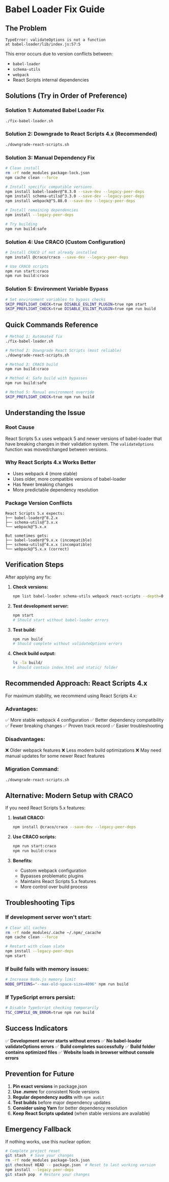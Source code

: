 # Babel Loader Fix Guide

## The Problem
```
TypeError: validateOptions is not a function
at babel-loader/lib/index.js:57:5
```

This error occurs due to version conflicts between:
- `babel-loader`
- `schema-utils` 
- `webpack`
- React Scripts internal dependencies

## Solutions (Try in Order of Preference)

### Solution 1: Automated Babel Loader Fix
```bash
./fix-babel-loader.sh
```

### Solution 2: Downgrade to React Scripts 4.x (Recommended)
```bash
./downgrade-react-scripts.sh
```

### Solution 3: Manual Dependency Fix
```bash
# Clean install
rm -rf node_modules package-lock.json
npm cache clean --force

# Install specific compatible versions
npm install babel-loader@^8.3.0 --save-dev --legacy-peer-deps
npm install schema-utils@^3.3.0 --save-dev --legacy-peer-deps
npm install webpack@^5.88.0 --save-dev --legacy-peer-deps

# Install remaining dependencies
npm install --legacy-peer-deps

# Try building
npm run build:safe
```

### Solution 4: Use CRACO (Custom Configuration)
```bash
# Install CRACO if not already installed
npm install @craco/craco --save-dev --legacy-peer-deps

# Use CRACO scripts
npm run start:craco
npm run build:craco
```

### Solution 5: Environment Variable Bypass
```bash
# Set environment variables to bypass checks
SKIP_PREFLIGHT_CHECK=true DISABLE_ESLINT_PLUGIN=true npm start
SKIP_PREFLIGHT_CHECK=true DISABLE_ESLINT_PLUGIN=true npm run build
```

## Quick Commands Reference

```bash
# Method 1: Automated fix
./fix-babel-loader.sh

# Method 2: Downgrade React Scripts (most reliable)
./downgrade-react-scripts.sh

# Method 3: CRACO build
npm run build:craco

# Method 4: Safe build with bypasses
npm run build:safe

# Method 5: Manual environment override
SKIP_PREFLIGHT_CHECK=true npm run build
```

## Understanding the Issue

### Root Cause
React Scripts 5.x uses webpack 5 and newer versions of babel-loader that have breaking changes in their validation system. The `validateOptions` function was moved/changed between versions.

### Why React Scripts 4.x Works Better
- Uses webpack 4 (more stable)
- Uses older, more compatible versions of babel-loader
- Has fewer breaking changes
- More predictable dependency resolution

### Package Version Conflicts
```
React Scripts 5.x expects:
├── babel-loader@^8.2.x
├── schema-utils@^3.x.x
└── webpack@^5.x.x

But sometimes gets:
├── babel-loader@^9.x.x (incompatible)
├── schema-utils@^4.x.x (incompatible)
└── webpack@^5.x.x (correct)
```

## Verification Steps

After applying any fix:

1. **Check versions:**
   ```bash
   npm list babel-loader schema-utils webpack react-scripts --depth=0
   ```

2. **Test development server:**
   ```bash
   npm start
   # Should start without babel-loader errors
   ```

3. **Test build:**
   ```bash
   npm run build
   # Should complete without validateOptions errors
   ```

4. **Check build output:**
   ```bash
   ls -la build/
   # Should contain index.html and static/ folder
   ```

## Recommended Approach: React Scripts 4.x

For maximum stability, we recommend using React Scripts 4.x:

### Advantages:
✅ More stable webpack 4 configuration
✅ Better dependency compatibility
✅ Fewer breaking changes
✅ Proven track record
✅ Easier troubleshooting

### Disadvantages:
❌ Older webpack features
❌ Less modern build optimizations
❌ May need manual updates for some newer React features

### Migration Command:
```bash
./downgrade-react-scripts.sh
```

## Alternative: Modern Setup with CRACO

If you need React Scripts 5.x features:

1. **Install CRACO:**
   ```bash
   npm install @craco/craco --save-dev --legacy-peer-deps
   ```

2. **Use CRACO scripts:**
   ```bash
   npm run start:craco
   npm run build:craco
   ```

3. **Benefits:**
   - Custom webpack configuration
   - Bypasses problematic plugins
   - Maintains React Scripts 5.x features
   - More control over build process

## Troubleshooting Tips

### If development server won't start:
```bash
# Clear all caches
rm -rf node_modules/.cache ~/.npm/_cacache
npm cache clean --force

# Restart with clean slate
npm install --legacy-peer-deps
npm start
```

### If build fails with memory issues:
```bash
# Increase Node.js memory limit
NODE_OPTIONS="--max-old-space-size=4096" npm run build
```

### If TypeScript errors persist:
```bash
# Disable TypeScript checking temporarily
TSC_COMPILE_ON_ERROR=true npm run build
```

## Success Indicators

✅ **Development server starts without errors**
✅ **No babel-loader validateOptions errors**
✅ **Build completes successfully**
✅ **Build folder contains optimized files**
✅ **Website loads in browser without console errors**

## Prevention for Future

1. **Pin exact versions** in package.json
2. **Use .nvmrc** for consistent Node versions
3. **Regular dependency audits** with `npm audit`
4. **Test builds** before major dependency updates
5. **Consider using Yarn** for better dependency resolution
6. **Keep React Scripts updated** (when stable versions are available)

## Emergency Fallback

If nothing works, use this nuclear option:

```bash
# Complete project reset
git stash  # Save your changes
rm -rf node_modules package-lock.json
git checkout HEAD -- package.json  # Reset to last working version
npm install --legacy-peer-deps
git stash pop  # Restore your changes
```